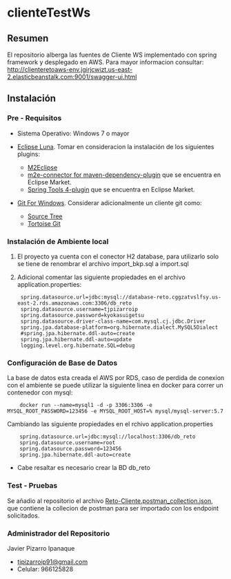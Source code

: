 # clienteTestWs

## Resumen ##
El repositorio alberga las fuentes de Cliente WS implementado con spring framework y desplegado en AWS.
Para mayor informacion consultar: http://clienteretoaws-env.jgirjcwizt.us-east-2.elasticbeanstalk.com:9001/swagger-ui.html

## Instalación ##

### Pre - Requisitos ###

* Sistema Operativo: Windows 7 o mayor
+ [Eclipse Luna](https://www.eclipse.org/ide/). Tomar en consideracion la instalación de los siguientes plugins:
    * [M2Eclipse](http://www.eclipse.org/m2e/)
    * [m2e-connector for maven-dependency-plugin](https://marketplace.eclipse.org/content/m2e-connector-maven-dependency-plugin) que se encuentra en Eclipse Market.
	* [Spring Tools 4-plugin](https://marketplace.eclipse.org/content/spring-tools-4-spring-boot-aka-spring-tool-suite-4) que se encuentra en Eclipse Market.
	
+ [Git For Windows](https://msysgit.github.io/). Considerar adicionalmente un cliente git como:
    * [Source Tree](https://www.sourcetreeapp.com/)
    * [Tortoise Git](https://code.google.com/p/tortoisegit/)
	
### Instalación de Ambiente local ###

1. El proyecto ya cuenta con el conector H2 database, para utilizarlo solo se tiene de renombrar el archivo import_bkp.sql a import.sql
2. Adicional comentar las siguiente propiedades en el archivo application.properties:

		spring.datasource.url=jdbc:mysql://database-reto.cggzatvslfsy.us-east-2.rds.amazonaws.com:3306/db_reto
		spring.datasource.username=tjpizarroip
		spring.datasource.password=kyokasuigetsu
		spring.datasource.driver-class-name=com.mysql.cj.jdbc.Driver
		spring.jpa.database-platform=org.hibernate.dialect.MySQL5Dialect
		#spring.jpa.hibernate.ddl-auto=create
		spring.jpa.hibernate.ddl-auto=update
		logging.level.org.hibernate.SQL=debug

### Configuración de Base de Datos ###

La base de datos esta creada el AWS por RDS, caso de perdida de conexion con el ambiente se puede utilizar la siguiente linea en docker para correr un contenedor con mysql:

		docker run --name=mysql1 -d -p 3306:3306 -e MYSQL_ROOT_PASSWORD=123456 -e MYSQL_ROOT_HOST=% mysql/mysql-server:5.7

Cambiando las siguiente propiedades en el rchivo application.properties

		spring.datasource.url=jdbc:mysql://localhost:3306/db_reto
		spring.datasource.username=root
		spring.datasource.password=123456
		spring.jpa.hibernate.ddl-auto=create

* Cabe resaltar es necesario crear la BD db_reto


### Test - Pruebas ###

Se añadio al repositorio el archivo [Reto-Cliente.postman_collection.json](https://github.com/tjpizarroip/clienteTestWs/blob/master/Reto-Cliente.postman_collection.json ), que contiene la collecion de postman para ser importado con los endpoint solicitados.


### Administrador del Repositorio ###

Javier Pizarro Ipanaque

* tjpizarroip91@gmail.com
* Celular: 966125828


